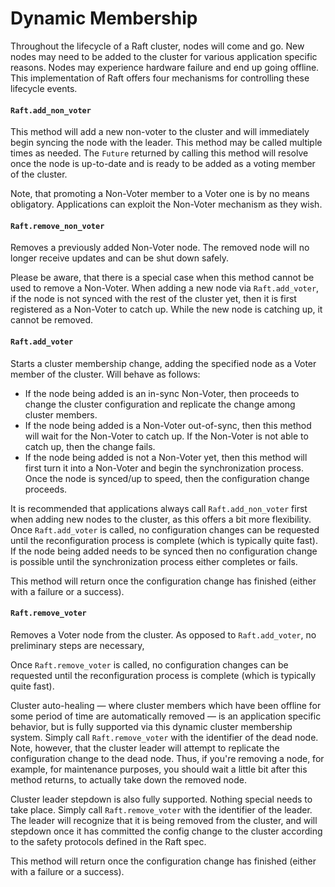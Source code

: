 # Dynamic Membership

Throughout the lifecycle of a Raft cluster, nodes will come and go. New nodes may need to be added to the cluster for various application specific reasons. Nodes may experience hardware failure and end up going offline. This implementation of Raft offers four mechanisms for controlling these lifecycle events.

#### `Raft.add_non_voter`

This method will add a new non-voter to the cluster and will immediately begin syncing the node with the leader. This method may be called multiple times as needed. The `Future` returned by calling this method will resolve once the node is up-to-date and is ready to be added as a voting member of the cluster.

Note, that promoting a Non-Voter member to a Voter one is by no means obligatory. Applications can exploit the Non-Voter mechanism as they wish.

#### `Raft.remove_non_voter`

Removes a previously added Non-Voter node. The removed node will no longer receive updates and can be shut down safely.

Please be aware, that there is a special case when this method cannot be used to remove a Non-Voter. When adding a new node via `Raft.add_voter`, if the node is not synced with the rest of the cluster yet, then it is first registered as a Non-Voter to catch up. While the new node is catching up, it cannot be removed.

#### `Raft.add_voter`

Starts a cluster membership change, adding the specified node as a Voter member of the cluster. Will behave as follows:

- If the node being added is an in-sync Non-Voter, then proceeds to change the cluster configuration and replicate the change among cluster members.
- If the node being added is a Non-Voter out-of-sync, then this method will wait for the Non-Voter to catch up. If the Non-Voter is not able to catch up, then the change fails.
- If the node being added is not a Non-Voter yet, then this method will first turn it into a Non-Voter and begin the synchronization process. Once the node is synced/up to speed, then the configuration change proceeds.

It is recommended that applications always call `Raft.add_non_voter` first when adding new nodes to the cluster, as this offers a bit more flexibility. Once `Raft.add_voter` is called, no configuration changes can be requested until the reconfiguration process is complete (which is typically quite fast). If the node being added needs to be synced then no configuration change is possible until the synchronization process either completes or fails.

This method will return once the configuration change has finished (either with a failure or a success).

#### `Raft.remove_voter`

Removes a Voter node from the cluster. As opposed to `Raft.add_voter`, no preliminary steps are necessary, 

Once `Raft.remove_voter` is called, no configuration changes can be requested until the reconfiguration process is complete (which is typically quite fast).

Cluster auto-healing — where cluster members which have been offline for some period of time are automatically removed — is an application specific behavior, but is fully supported via this dynamic cluster membership system. Simply call `Raft.remove_voter` with the identifier of the dead node. Note, however, that the cluster leader will attempt to replicate the configuration change to the dead node. Thus, if you're removing a node, for example, for maintenance purposes, you should wait a little bit after this method returns, to actually take down the removed node.

Cluster leader stepdown is also fully supported. Nothing special needs to take place. Simply call `Raft.remove_voter` with the identifier of the leader. The leader will recognize that it is being removed from the cluster, and will stepdown once it has committed the config change to the cluster according to the safety protocols defined in the Raft spec.

This method will return once the configuration change has finished (either with a failure or a success).
